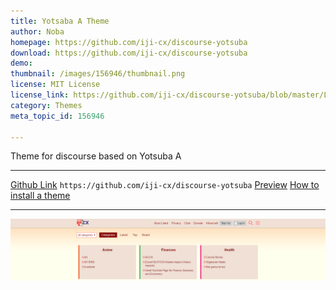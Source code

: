 ```yaml
---
title: Yotsaba A Theme
author: Noba
homepage: https://github.com/iji-cx/discourse-yotsuba
download: https://github.com/iji-cx/discourse-yotsuba
demo: 
thumbnail: /images/156946/thumbnail.png
license: MIT License
license_link: https://github.com/iji-cx/discourse-yotsuba/blob/master/LICENSE
category: Themes
meta_topic_id: 156946

---
```

Theme for discourse based on Yotsuba A
- - -
[Github Link](https://github.com/iji-cx/discourse-yotsuba)
`https://github.com/iji-cx/discourse-yotsuba`
[Preview](https://iji.cx/?preview_theme_id=27)
[How to install a theme](https://meta.discourse.org/t/how-do-i-install-a-theme-or-theme-component/63682)
- - -
![image: 690x134](/images/156946/xxwPDCELe9ZjJiy2pogV6PJRfHw.png)